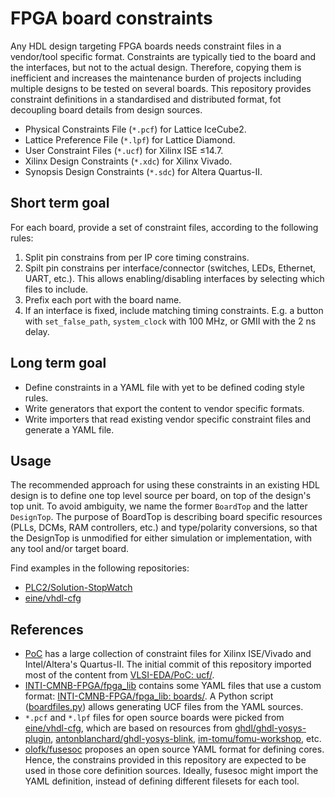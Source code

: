 # FPGA board constraints

Any HDL design targeting FPGA boards needs constraint files in a vendor/tool specific format. Constraints are typically tied to the board and the interfaces, but not to the actual design. Therefore, copying them is inefficient and increases the maintenance burden of projects including multiple designs to be tested on several boards. This repository provides constraint definitions in a standardised and distributed format, fot decoupling board details from design sources.

- Physical Constraints File (`*.pcf`) for Lattice IceCube2.
- Lattice Preference File (`*.lpf`) for Lattice Diamond.
- User Constraint Files (`*.ucf`) for Xilinx ISE ≤14.7.
- Xilinx Design Constraints (`*.xdc`) for Xilinx Vivado.
- Synopsis Design Constraints (`*.sdc`) for Altera Quartus-II.

## Short term goal

For each board, provide a set of constraint files, according to the following rules:

1. Split pin constrains from per IP core timing constrains.
2. Spilt pin constrains per interface/connector (switches, LEDs, Ethernet, UART, etc.). This allows enabling/disabling interfaces by selecting which files to include.
3. Prefix each port with the board name.
4. If an interface is fixed, include matching timing constraints. E.g. a button with `set_false_path`, `system_clock` with 100 MHz, or GMII with the 2 ns delay.

## Long term goal

- Define constraints in a YAML file with yet to be defined coding style rules.
- Write generators that export the content to vendor specific formats.
- Write importers that read existing vendor specific constraint files and generate a YAML file.

## Usage

The recommended approach for using these constraints in an existing HDL design is to define one top level source per board, on top of the design's top unit. To avoid ambiguity, we name the former `BoardTop` and the latter `DesignTop`. The purpose of BoardTop is describing board specific resources (PLLs, DCMs, RAM controllers, etc.) and type/polarity conversions, so that the DesignTop is unmodified for either simulation or implementation, with any tool and/or target board.

Find examples in the following repositories:

- [PLC2/Solution-StopWatch](https://github.com/PLC2/Solution-StopWatch)
- [eine/vhdl-cfg](https://github.com/eine/vhdl-cfg/)

## References

- [PoC](https://github.com/VLSI-EDA/PoC/) has a large collection of constraint files for Xilinx ISE/Vivado and Intel/Altera's Quartus-II. The initial commit of this repository imported most of the content from [VLSI-EDA/PoC: ucf/](https://github.com/VLSI-EDA/PoC/tree/master/ucf).
- [INTI-CMNB-FPGA/fpga_lib](https://github.com/INTI-CMNB-FPGA/fpga_lib) contains some YAML files that use a custom format: [INTI-CMNB-FPGA/fpga_lib: boards/](https://github.com/INTI-CMNB-FPGA/fpga_lib/tree/master/boards). A Python script ([boardfiles.py](https://github.com/INTI-CMNB-FPGA/fpga_lib/blob/master/scripts/boardfiles.py)) allows generating UCF files from the YAML sources.
- `*.pcf` and `*.lpf` files for open source boards were picked from [eine/vhdl-cfg](https://github.com/eine/vhdl-cfg/), which are based on resources from [ghdl/ghdl-yosys-plugin](https://github.com/ghdl/ghdl-yosys-plugin), [antonblanchard/ghdl-yosys-blink](https://github.com/antonblanchard/ghdl-yosys-blink), [im-tomu/fomu-workshop](https://github.com/im-tomu/fomu-workshop), etc.
- [olofk/fusesoc](https://github.com/olofk/fusesoc) proposes an open source YAML format for defining cores. Hence, the constrains provided in this repository are expected to be used in those core definition sources. Ideally, fusesoc might import the YAML definition, instead of defining different filesets for each tool.
